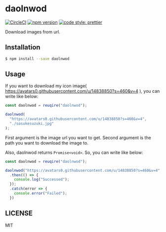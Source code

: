 # daolnwod

[![CircleCI](https://circleci.com/gh/sosukesuzuki/daolnwod.svg?style=svg)](https://circleci.com/gh/sosukesuzuki/daolnwod)
[![npm version](https://badge.fury.io/js/daolnwod.svg)](https://badge.fury.io/js/daolnwod)
[![code style: prettier](https://img.shields.io/badge/code_style-prettier-ff69b4.svg?style=flat-square)](https://github.com/prettier/prettier)

Download images from url.

## Installation

```sh
$ npm install --save daolnwod
```

## Usage

If you want to download my icon image( https://avatars0.githubusercontent.com/u/14838850?s=460&v=4 ), you can write like below:

```js
const daolnwod = reuqire("daolnwod");

daolnwod(
  "https://avatars0.githubusercontent.com/u/14838850?s=460&v=4",
  "./sosukesuzuki.jpg"
);
```

First argument is the image url you want to get. Second argument is the path you want to download the image to.

Also, daolnwod returns `Promise<void>`. So, you can write like below:

```js
const daolnwod = reuqire("daolnwod");

daolnwod("https://avatars0.githubusercontent.com/u/14838850?s=460&v=4", "./sosukesuzuki.jpg")
  .then(() => {
    console.log("Successed");
  });
  .catch(error => {
    console.error("Failed");
  })
```

## LICENSE

MIT
